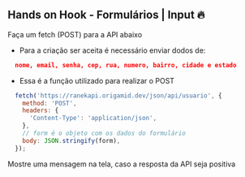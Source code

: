 ## Hands on Hook - Formulários | Input 🔥

Faça um fetch (POST) para a API abaixo

- Para a criação ser aceita é necessário enviar dodos de:
```JSON 
  nome, email, senha, cep, rua, numero, bairro, cidade e estado
```

- Essa é a função utilizado para realizar o POST
```js
  fetch('https://ranekapi.origamid.dev/json/api/usuario', {
    method: 'POST',
    headers: {
      'Content-Type': 'application/json',
    },
    // form é o objeto com os dados do formulário
    body: JSON.stringify(form),
  });
```

Mostre uma mensagem na tela, caso a resposta da API seja positiva
